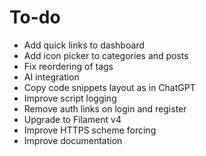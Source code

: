 # To-do

- Add quick links to dashboard
- Add icon picker to categories and posts
- Fix reordering of tags
- AI integration
- Copy code snippets layout as in ChatGPT
- Improve script logging
- Remove auth links on login and register
- Upgrade to Filament v4
- Improve HTTPS scheme forcing
- Improve documentation
